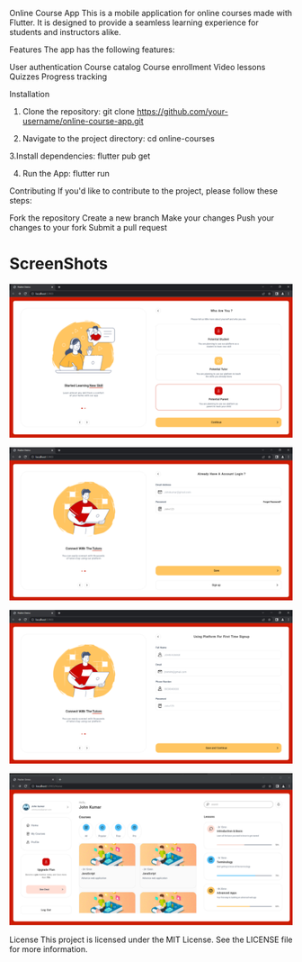 Online Course App
This is a mobile application for online courses made with Flutter. It is designed to provide a seamless learning experience for students and instructors alike.

Features
The app has the following features:

User authentication
Course catalog
Course enrollment
Video lessons
Quizzes
Progress tracking

Installation
1. Clone the repository:
git clone https://github.com/your-username/online-course-app.git

2. Navigate to the project directory:
cd online-courses

3.Install dependencies:
flutter pub get

4. Run the App:
flutter run


Contributing
If you'd like to contribute to the project, please follow these steps:

Fork the repository
Create a new branch
Make your changes
Push your changes to your fork
Submit a pull request

# ScreenShots

![ScreenShot](https://raw.githubusercontent.com/sumitchowdhury512/OnlineCouresUI/master/Screenshot%20(1).jpg)

![ScreenShot](https://raw.githubusercontent.com/sumitchowdhury512/OnlineCouresUI/master/Screenshot%20(2).jpg)

![ScreenShot](https://raw.githubusercontent.com/sumitchowdhury512/OnlineCouresUI/master/Screenshot%20(3).jpg)

![ScreenShot](https://raw.githubusercontent.com/sumitchowdhury512/OnlineCouresUI/master/Screenshot%20(4).jpg)

License
This project is licensed under the MIT License. See the LICENSE file for more information.
